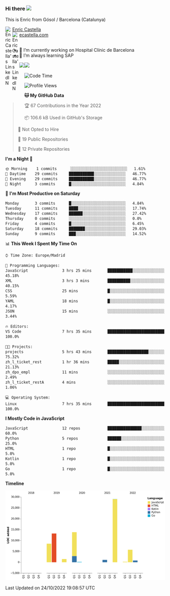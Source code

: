 ### Hi there <img src="https://media.giphy.com/media/hvRJCLFzcasrR4ia7z/giphy.gif" width="25px">

This is Enric from Gósol / Barcelona (Catalunya) 

<a href="https://www.linkedin.com/in/enric-castella/">
  <img align="left" alt="Enric Castella's LinkedIN" width="22px" src="https://raw.githubusercontent.com/peterthehan/peterthehan/master/assets/linkedin.svg" />
  Enric Castella
</a><br>

<a href="https://www.linkedin.com/in/enric-castella/">
  <img align="left" alt="Enric Castella's LinkedIN" width="22px" src="https://cdn-icons-png.flaticon.com/128/2034/2034607.png" />
  ecastella.com
</a><br><br>

- 🔭 I’m currently working on Hospital Clínic de Barcelona
- 🌱 I’m always learning SAP

<img align="left" height="170" src="https://github-readme-stats.vercel.app/api/top-langs/?username=enric11&layout=compact">

<img height="170" src="https://github-readme-stats.vercel.app/api?username=enric11&count_private=true&show_icons=true">

<!--START_SECTION:waka-->
![Code Time](http://img.shields.io/badge/Code%20Time-96%20hrs%2019%20mins-blue)

![Profile Views](http://img.shields.io/badge/Profile%20Views-0-blue)

**🐱 My GitHub Data** 

> 🏆 67 Contributions in the Year 2022
 > 
> 📦 106.6 kB Used in GitHub's Storage 
 > 
> 🚫 Not Opted to Hire
 > 
> 📜 19 Public Repositories 
 > 
> 🔑 12 Private Repositories  
 > 
**I'm a Night 🦉** 

```text
🌞 Morning    1 commits      ░░░░░░░░░░░░░░░░░░░░░░░░░   1.61% 
🌆 Daytime    29 commits     ███████████░░░░░░░░░░░░░░   46.77% 
🌃 Evening    29 commits     ███████████░░░░░░░░░░░░░░   46.77% 
🌙 Night      3 commits      █░░░░░░░░░░░░░░░░░░░░░░░░   4.84%

```
📅 **I'm Most Productive on Saturday** 

```text
Monday       3 commits      █░░░░░░░░░░░░░░░░░░░░░░░░   4.84% 
Tuesday      11 commits     ████░░░░░░░░░░░░░░░░░░░░░   17.74% 
Wednesday    17 commits     ██████░░░░░░░░░░░░░░░░░░░   27.42% 
Thursday     0 commits      ░░░░░░░░░░░░░░░░░░░░░░░░░   0.0% 
Friday       4 commits      █░░░░░░░░░░░░░░░░░░░░░░░░   6.45% 
Saturday     18 commits     ███████░░░░░░░░░░░░░░░░░░   29.03% 
Sunday       9 commits      ███░░░░░░░░░░░░░░░░░░░░░░   14.52%

```


📊 **This Week I Spent My Time On** 

```text
⌚︎ Time Zone: Europe/Madrid

💬 Programming Languages: 
JavaScript               3 hrs 25 mins       ███████████░░░░░░░░░░░░░░   45.18% 
XML                      3 hrs 3 mins        ██████████░░░░░░░░░░░░░░░   40.15% 
CSS                      25 mins             █░░░░░░░░░░░░░░░░░░░░░░░░   5.59% 
YAML                     18 mins             █░░░░░░░░░░░░░░░░░░░░░░░░   4.17% 
JSON                     15 mins             ░░░░░░░░░░░░░░░░░░░░░░░░░   3.44%

🔥 Editors: 
VS Code                  7 hrs 35 mins       █████████████████████████   100.0%

🐱‍💻 Projects: 
projects                 5 hrs 43 mins       ██████████████████░░░░░░░   75.32% 
zh_l_ticket_rest         1 hr 36 mins        █████░░░░░░░░░░░░░░░░░░░░   21.13% 
zh_dpo_empl              11 mins             ░░░░░░░░░░░░░░░░░░░░░░░░░   2.49% 
zh_l_ticket_restA        4 mins              ░░░░░░░░░░░░░░░░░░░░░░░░░   1.06%

💻 Operating System: 
Linux                    7 hrs 35 mins       █████████████████████████   100.0%

```

**I Mostly Code in JavaScript** 

```text
JavaScript               12 repos            ███████████████░░░░░░░░░░   60.0% 
Python                   5 repos             ██████░░░░░░░░░░░░░░░░░░░   25.0% 
HTML                     1 repo              █░░░░░░░░░░░░░░░░░░░░░░░░   5.0% 
Kotlin                   1 repo              █░░░░░░░░░░░░░░░░░░░░░░░░   5.0% 
Go                       1 repo              █░░░░░░░░░░░░░░░░░░░░░░░░   5.0%

```


**Timeline**

![Chart not found](https://raw.githubusercontent.com/enric11/enric11/main/charts/bar_graph.png) 


 Last Updated on 24/10/2022 19:08:57 UTC
<!--END_SECTION:waka-->

<!-- ![](https://visitor-badge.glitch.me/badge?page_id=enric11.enric11) -->
